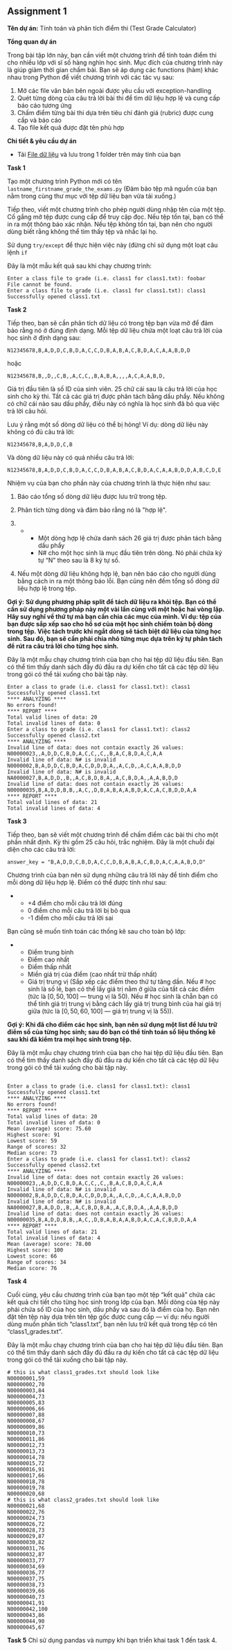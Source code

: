 ## Assignment 1

**Tên dự án:** Tính toán và phân tích điểm thi (Test Grade Calculator)

**Tổng quan dự án**

Trong bài tập lớn này, bạn cần viết một chương trình để tính toán điểm thi cho nhiều lớp với sĩ số hàng nghìn học sinh. Mục đích của chương trình này là giúp giảm thời gian chấm bài. Bạn sẽ áp dụng các functions (hàm) khác nhau trong Python để viết chương trình với các tác vụ sau: 

1. Mở các file văn bản bên ngoài được yêu cầu với exception-handling
2. Quét từng dòng của câu trả lời bài thi để tìm dữ liệu hợp lệ và cung cấp báo cáo tương ứng
3. Chấm điểm từng bài thi dựa trên tiêu chí đánh giá (rubric) được cung cấp và báo cáo
4. Tạo file kết quả được đặt tên phù hợp

**Chi tiết & yêu cầu dự án**

- Tải [File dữ liệu](resources/c2-asm1-data-files.zip) và lưu trong 1 folder trên máy tính của bạn

**Task 1**

Tạo một chương trình Python mới có tên `lastname_firstname_grade_the_exams.py` (Đảm bảo tệp mã nguồn của bạn nằm trong cùng thư mục với tệp dữ liệu bạn vừa tải xuống.)

Tiếp theo, viết một chương trình cho phép người dùng nhập tên của một tệp. Cố gắng mở tệp được cung cấp để truy cập đọc. Nếu tệp tồn tại, bạn có thể in ra một thông báo xác nhận. Nếu tệp không tồn tại, bạn nên cho người dùng biết rằng không thể tìm thấy tệp và nhắc lại họ.

Sử dụng `try/except` để thực hiện việc này (đừng chỉ sử dụng một loạt câu lệnh `if` 

Đây là một mẫu kết quả sau khi chạy chương trình:

```
Enter a class file to grade (i.e. class1 for class1.txt): foobar
File cannot be found.
Enter a class file to grade (i.e. class1 for class1.txt): class1
Successfully opened class1.txt
```



**Task 2**

Tiếp theo, bạn sẽ cần phân tích dữ liệu có trong tệp bạn vừa mở để đảm bảo rằng nó ở đúng định dạng. Mỗi tệp dữ liệu chứa một loạt câu trả lời của học sinh ở định dạng sau:

```
N12345678,B,A,D,D,C,B,D,A,C,C,D,B,A,B,A,C,B,D,A,C,A,A,B,D,D
```

hoặc

```
N12345678,B,,D,,C,B,,A,C,C,,B,A,B,A,,,,A,C,A,A,B,D,
```

Giá trị đầu tiên là số ID của sinh viên. 25 chữ cái sau là câu trả lời của học sinh cho kỳ thi. Tất cả các giá trị được phân tách bằng dấu phẩy. Nếu không có chữ cái nào sau dấu phẩy, điều này có nghĩa là học sinh đã bỏ qua việc trả lời câu hỏi.

Lưu ý rằng một số dòng dữ liệu có thể bị hỏng! Ví dụ: dòng dữ liệu này không có đủ câu trả lời:

```
N12345678,B,A,D,D,C,B
```

Và dòng dữ liệu này có quá nhiều câu trả lời:

```
N12345678,B,A,D,D,C,B,D,A,C,C,D,B,A,B,A,C,B,D,A,C,A,A,B,D,D,A,B,C,D,E
```

Nhiệm vụ của bạn cho phần này của chương trình là thực hiện như sau:

1. Báo cáo tổng số dòng dữ liệu được lưu trữ trong tệp.
2. Phân tích từng dòng và đảm bảo rằng nó là "hợp lệ".
3. - - Một dòng hợp lệ chứa danh sách 26 giá trị được phân tách bằng dấu phẩy
     - N# cho một học sinh là mục đầu tiên trên dòng. Nó phải chứa ký tự “N” theo sau là 8 ký tự số.

4. Nếu một dòng dữ liệu không hợp lệ, bạn nên báo cáo cho người dùng bằng cách in ra một thông báo lỗi. Bạn cũng nên đếm tổng số dòng dữ liệu hợp lệ trong tệp.

**Gợi ý: Sử dụng phương pháp split để tách dữ liệu ra khỏi tệp. Bạn có thể cần sử dụng phương pháp này một vài lần cùng với một hoặc hai vòng lặp. Hãy suy nghĩ về thứ tự mà bạn cần chia các mục của mình. Ví dụ: tệp của bạn được sắp xếp sao cho hồ sơ của một học sinh chiếm toàn bộ dòng trong tệp. Việc tách trước khi ngắt dòng sẽ tách biệt dữ liệu của từng học sinh. Sau đó, bạn sẽ cần phải chia nhỏ từng mục dựa trên ký tự phân tách để rút ra câu trả lời cho từng học sinh.**

Đây là một mẫu chạy chương trình của bạn cho hai tệp dữ liệu đầu tiên. Bạn có thể tìm thấy danh sách đầy đủ đầu ra dự kiến cho tất cả các tệp dữ liệu trong gói có thể tải xuống cho bài tập này.

```
Enter a class to grade (i.e. class1 for class1.txt): class1
Successfully opened class1.txt
**** ANALYZING ****
No errors found!
**** REPORT ****
Total valid lines of data: 20
Total invalid lines of data: 0
Enter a class to grade (i.e. class1 for class1.txt): class2
Successfully opened class2.txt
**** ANALYZING ****
Invalid line of data: does not contain exactly 26 values:
N00000023,,A,D,D,C,B,D,A,C,C,,C,,B,A,C,B,D,A,C,A,A
Invalid line of data: N# is invalid
N0000002,B,A,D,D,C,B,D,A,C,D,D,D,A,,A,C,D,,A,C,A,A,B,D,D
Invalid line of data: N# is invalid
NA0000027,B,A,D,D,,B,,A,C,B,D,B,A,,A,C,B,D,A,,A,A,B,D,D
Invalid line of data: does not contain exactly 26 values:
N00000035,B,A,D,D,B,B,,A,C,,D,B,A,B,A,A,B,D,A,C,A,C,B,D,D,A,A
**** REPORT ****
Total valid lines of data: 21
Total invalid lines of data: 4
```



**Task 3**

Tiếp theo, bạn sẽ viết một chương trình để chấm điểm các bài thi cho một phần nhất định. Kỳ thi gồm 25 câu hỏi, trắc nghiệm. Đây là một chuỗi đại diện cho các câu trả lời:

```
answer_key = "B,A,D,D,C,B,D,A,C,C,D,B,A,B,A,C,B,D,A,C,A,A,B,D,D"
```

Chương trình của bạn nên sử dụng những câu trả lời này để tính điểm cho mỗi dòng dữ liệu hợp lệ. Điểm có thể được tính như sau:

- - +4 điểm cho mỗi câu trả lời đúng
  - 0 điểm cho mỗi câu trả lời bị bỏ qua
  - -1 điểm cho mỗi câu trả lời sai

Bạn cũng sẽ muốn tính toán các thống kê sau cho toàn bộ lớp:

- - Điểm trung bình
  - Điểm cao nhất
  - Điểm thấp nhất
  - Miền giá trị của điểm (cao nhất trừ thấp nhất)
  - Giá trị trung vị (Sắp xếp các điểm theo thứ tự tăng dần. Nếu # học sinh là số lẻ, bạn có thể lấy giá trị nằm ở giữa của tất cả các điểm (tức là $[0, 50, 100]$ — trung vị là $50$). Nếu # học sinh là chẵn bạn có thể tính giá trị trung vị bằng cách lấy giá trị trung bình của hai giá trị giữa (tức là $[0, 50, 60, 100]$ — giá trị trung vị là $55$)).

**Gợi ý: Khi đã cho điểm các học sinh, bạn nên sử dụng một list để lưu trữ điểm số của từng học sinh; sau đó bạn có thể tính toán số liệu thống kê sau khi đã kiểm tra mọi học sinh trong tệp.**

Đây là một mẫu chạy chương trình của bạn cho hai tệp dữ liệu đầu tiên. Bạn có thể tìm thấy danh sách đầy đủ đầu ra dự kiến cho tất cả các tệp dữ liệu trong gói có thể tải xuống cho bài tập này.

```

Enter a class to grade (i.e. class1 for class1.txt): class1
Successfully opened class1.txt
**** ANALYZING ****
No errors found!
**** REPORT ****
Total valid lines of data: 20
Total invalid lines of data: 0 
Mean (average) score: 75.60
Highest score: 91
Lowest score: 59
Range of scores: 32
Median score: 73
Enter a class to grade (i.e. class1 for class1.txt): class2
Successfully opened class2.txt 
**** ANALYZING **** 
Invalid line of data: does not contain exactly 26 values:
N00000023,,A,D,D,C,B,D,A,C,C,,C,,B,A,C,B,D,A,C,A,A 
Invalid line of data: N# is invalid
N0000002,B,A,D,D,C,B,D,A,C,D,D,D,A,,A,C,D,,A,C,A,A,B,D,D 
Invalid line of data: N# is invalid
NA0000027,B,A,D,D,,B,,A,C,B,D,B,A,,A,C,B,D,A,,A,A,B,D,D 
Invalid line of data: does not contain exactly 26 values:
N00000035,B,A,D,D,B,B,,A,C,,D,B,A,B,A,A,B,D,A,C,A,C,B,D,D,A,A 
**** REPORT **** 
Total valid lines of data: 21
Total invalid lines of data: 4 
Mean (average) score: 78.00
Highest score: 100
Lowest score: 66
Range of scores: 34
Median score: 76
```



**Task 4**

Cuối cùng, yêu cầu chương trình của bạn tạo một tệp “kết quả” chứa các kết quả chi tiết cho từng học sinh trong lớp của bạn. Mỗi dòng của tệp này phải chứa số ID của học sinh, dấu phẩy và sau đó là điểm của họ. Bạn nên đặt tên tệp này dựa trên tên tệp gốc được cung cấp — ví dụ: nếu người dùng muốn phân tích “class1.txt”, bạn nên lưu trữ kết quả trong tệp có tên “class1_grades.txt”.

Đây là một mẫu chạy chương trình của bạn cho hai tệp dữ liệu đầu tiên. Bạn có thể tìm thấy danh sách đầy đủ đầu ra dự kiến cho tất cả các tệp dữ liệu trong gói có thể tải xuống cho bài tập này.

```
# this is what class1_grades.txt should look like                               
N00000001,59
N00000002,70
N00000003,84
N00000004,73
N00000005,83
N00000006,66
N00000007,88
N00000008,67
N00000009,86
N00000010,73
N00000011,86
N00000012,73
N00000013,73
N00000014,78
N00000015,72
N00000016,91
N00000017,66
N00000018,78
N00000019,78
N00000020,68
# this is what class2_grades.txt should look like
N00000021,68
N00000022,76
N00000024,73
N00000026,72
N00000028,73
N00000029,87
N00000030,82
N00000031,76
N00000032,87
N00000033,77
N00000034,69
N00000036,77
N00000037,75
N00000038,73
N00000039,66
N00000040,73
N00000041,91
N00000042,100
N00000043,86
N00000044,90
N00000045,67
```



**Task 5** Chỉ sử dụng pandas và numpy khi bạn triển khai task 1 đến task 4.